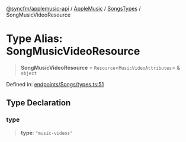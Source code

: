 [@syncfm/applemusic-api](../../../../../../globals.md) / [AppleMusic](../../../index.md) / [SongsTypes](../index.md) / SongMusicVideoResource

# Type Alias: SongMusicVideoResource

> **SongMusicVideoResource** = `Resource`\<`MusicVideoAttributes`\> & `object`

Defined in: [endpoints/Songs/types.ts:51](https://github.com/sync-fm/applemusic-api/blob/a6a8471d4d51a41f6bd8af9d95c8abf0126e10f4/src/endpoints/Songs/types.ts#L51)

## Type Declaration

### type

> **type**: `"music-videos"`
